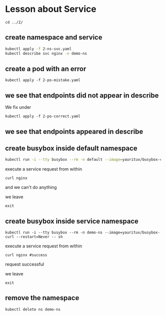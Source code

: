 # Lesson about Service

```
cd ../2/
```

## create namespace and service

```bash
kubectl apply -f 2-ns-svc.yaml
kubectl describe svc nginx -n demo-ns
```

## create a pod with an error

```
kubectl apply -f 2-po-mistake.yaml
```

## we see that endpoints did not appear in describe

We fix under

```
kubectl apply -f 2-po-correct.yaml
```

## we see that endpoints appeared in describe

## create busybox inside default namespace

```bash
kubectl run -i --tty busybox --rm -n default --image=yauritux/busybox-curl --restart=Never -- sh
```

execute a service request from within

```
curl nginx
```

and we can't do anything

we leave

```
exit
```

## create busybox inside service namespace

```
kubectl run -i --tty busybox --rm -n demo-ns --image=yauritux/busybox-curl --restart=Never -- sh
```

execute a service request from within

```
curl nginx #success
```

request successful

we leave

```
exit
```

## remove the namespace

```
kubectl delete ns demo-ns
```
